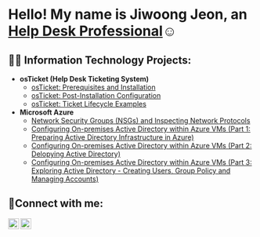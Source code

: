 <h1>Hello! My name is Jiwoong Jeon, an <a href="https://www.linkedin.com/in/jiwoong-jeon-6b198b336/">Help Desk Professional</a>☺</h1>

<h2>👨‍💻 Information Technology Projects:</h2>

- <b>osTicket (Help Desk Ticketing System)</b>
  - [osTicket: Prerequisites and Installation](https://github.com/jiwoongjeon89/osticket-prereqs)
  - [osTicket: Post-Installation Configuration](https://github.com/jiwoongjeon89/post-install-config)
  - [osTicket: Ticket Lifecycle Examples](https://github.com/jiwoongjeon89/ticket-lifecycle)
- <b>Microsoft Azure</b>
  - [Network Security Groups (NSGs) and Inspecting Network Protocols](https://github.com/jiwoongjeon89/azure-network-protocols)
  - [Configuring On-premises Active Directory within Azure VMs (Part 1: Preparing Active Directory Infrastructure in Azure)](https://github.com/jiwoongjeon89/configure-ad)
  - [Configuring On-premises Active Directory within Azure VMs (Part 2: Delopying Active Directory)](https://github.com/jiwoongjeon89/configure-ad2)
  - [Configuring On-premises Active Directory within Azure VMs (Part 3: Exploring Active Directory - Creating Users, Group Policy and Managing Accounts)](https://github.com/jiwoongjeon89/configure-ad3)

<h2>🤳Connect with me:</h2>

[<img align="left" alt="Josh | LinkedIn" width="22px" src="https://cdn.jsdelivr.net/npm/simple-icons@v3/icons/linkedin.svg" />][linkedin]
[<img align="left" alt="Josh | Instagram" width="22px" src="https://cdn.jsdelivr.net/npm/simple-icons@v3/icons/instagram.svg" />][instagram]

[instagram]: https://www.instagram.com/jiwoongjeon_bw/
[linkedin]: https://www.linkedin.com/in/jiwoong-jeon-6b198b336/
